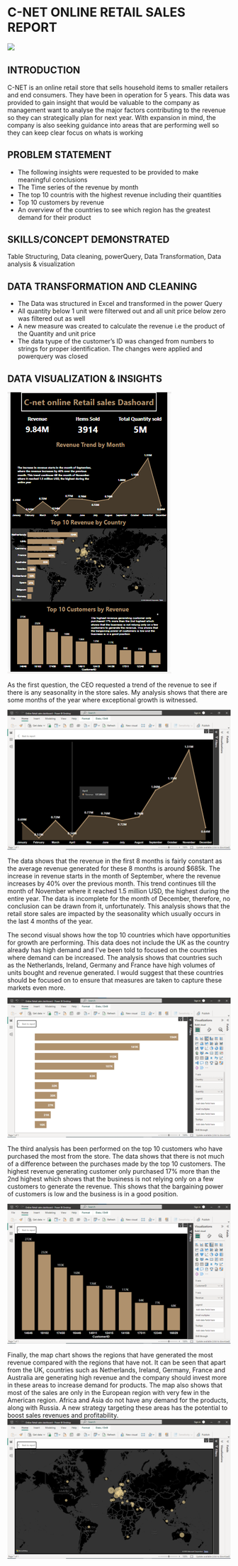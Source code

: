 # C-NET ONLINE RETAIL SALES REPORT  

![](pexels_nataliya_vaitkevich_6214479.jpg)

## INTRODUCTION

C-NET is an online retail store that sells household items to smaller retailers and end consumers. They have been in operation for 5 years. This data was provided to gain insight that would be valuable to the company as management want to analyse the major factors contributing to the revenue so they can strategically plan for next year. With expansion in mind, the company is also seeking guidance into areas that are performing well so they can keep clear focus on whats is working  

## PROBLEM STATEMENT

- The following insights were requested to be provided to make meaningful conclusions 
- The Time series of the revenue by month
- The top 10 countris with the highest revenue including their quantities
- Top 10 customers by revenue
- An overview of the countries to see which region has the greatest demand for their product 

## SKILLS/CONCEPT DEMONSTRATED

Table Structuring, Data cleaning, powerQuery, Data Transformation, Data analysis & visualization 

## DATA TRANSFORMATION AND CLEANING

- The Data was structured in Excel and transformed in the power Query
- All quantity below 1 unit were filterwed out and all unit price below zero was filtered out as well
- A new measure was created to calculate the revenue i.e the product of the Quantity and unit price
- The data tyupe of the customer’s ID was changed from numbers to strings for proper identification. The changes were applied   and powerquery was closed 

## DATA VISUALIZATION & INSIGHTS 
![](C-net_Online_Retail_Dashboard.png)

As the first question, the CEO  requested a trend of the revenue to see if there is any seasonality in the store sales. My analysis shows that there are some months of the year where exceptional growth is witnessed. 

![](C-net_Revenue_Viz.png)

The data shows that the revenue in the first 8 months is fairly constant as the average revenue generated for these 8 months is around $685k. The increase in revenue starts in the month of September, where the revenue increases by 40% over the previous month. This trend continues till the month of November where it reached 1.5 million USD, the highest during the entire year. The data is incomplete for the month of December, therefore, no conclusion can be drawn from it, unfortunately. This analysis shows that the retail store sales are impacted by the seasonality which usually occurs in the last 4 months of the year. 

The second visual shows how the top 10 countries which have opportunities for growth are performing. This data does not include the UK as the country already has high demand and I’ve been told to focused on the countries where demand can be increased. The analysis shows that countries such as the Netherlands, Ireland, Germany and France have high volumes of units bought and revenue generated. I would suggest that these countries should be focused on to ensure that measures are taken to capture these markets even more. 

![](Top_10_Countries_highest_demand.png)

The third analysis has been performed on the top 10 customers who have purchased the most from the store. The data shows that there is not much of a difference between the purchases made by the top 10 customers. The highest revenue generating customer only purchased 17% more than the 2nd highest which shows that the business is not relying only on a few customers to generate the revenue. This shows that the bargaining power of customers is low and the business is in a good position. 

![](Top_10_customer_by_Revenue.png)

Finally, the map chart shows the regions that have generated the most revenue compared with the regions that have not. It can be seen that apart from the UK, countries such as Netherlands, Ireland, Germany, France and Australia are generating high revenue and the company should invest more in these areas to increase demand for products. The map also shows that most of the sales are only in the European region with very few in the American region. Africa and Asia do not have any demand for the products, along with Russia. A new strategy targeting these areas has the potential to boost sales revenues and profitability.
![](C-net_Top_Demanding_Region_Map%20Viz.png)
